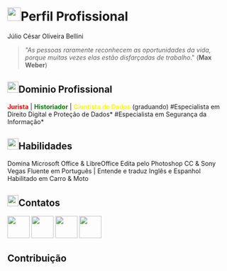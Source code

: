 # <img src="https://cdn-icons-png.flaticon.com/512/261/261762.png" height="30px"/>Perfil Profissional

Júlio César Oliveira Bellini

> *"As pessoas raramente reconhecem as oportunidades da vida, porque muitas vezes elas estão disfarçadas de trabalho*." (**Max Weber**)


##  <img src="https://cdn-icons-png.flaticon.com/512/1462/1462401.png" height="25px"/>Dominio Profissional
**<span style="color:red">**Jurista**</span>** 		|	**<span style="color:green">**Historiador**</span>** 		| **<span style="color:yellow">**Cientista de Dados**</span>**	 (graduando)
#Especialista em Direito Digital e Proteção de Dados*
#Especialista em Segurança da Informação*

## <img src="https://cdn-icons-png.flaticon.com/512/3281/3281345.png" height="25px"/>Habilidades
Domina Microsoft Office & LibreOffice
Edita pelo Photoshop CC & Sony Vegas
Fluente em Português | Entende e traduz Inglês e Espanhol
Habilitado em Carro & Moto


## <img src="https://cdn.icon-icons.com/icons2/272/PNG/512/Contacts_30028.png" height="25px"/>Contatos
[<img src="https://i2.wp.com/www.multarte.com.br/wp-content/uploads/2019/03/logo-instagram-png-fundo-transparente.png?fit=696%2C696&ssl=1" height="50px"/>](https://www.instagram.com/fiscal_na_veia/)    [<img src="https://cdn-icons-png.flaticon.com/512/174/174857.png" height="50px"/>](https://www.dio.me/users/juliuscaesar_imperium5)  [<img src="https://play-lh.googleusercontent.com/P3xTS7gQrh0S2e_99KmHVGiVUcvepvj4eFFhqU_y6XFRegRoo1fTZ8r6t1MUsmfRxXNJ" height="50px"/>](https://www.linkedin.com/in/j%C3%BAlio-c%C3%A9sar-oliveira-bellini-269b88a8/) [<img src="https://static-00.iconduck.com/assets.00/github-icon-1024x1024-vu0m1lvh.png" height="50px"/>](https://github.com/JcPPA)


## Contribuição
~~~
